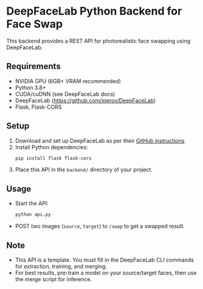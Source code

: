 # DeepFaceLab Python Backend for Face Swap

This backend provides a REST API for photorealistic face swapping using DeepFaceLab.

## Requirements
- NVIDIA GPU (6GB+ VRAM recommended)
- Python 3.8+
- CUDA/cuDNN (see DeepFaceLab docs)
- DeepFaceLab (https://github.com/iperov/DeepFaceLab)
- Flask, Flask-CORS

## Setup
1. Download and set up DeepFaceLab as per their [GitHub instructions](https://github.com/iperov/DeepFaceLab).
2. Install Python dependencies:
   ```bash
   pip install flask flask-cors
   ```
3. Place this API in the `backend/` directory of your project.

## Usage
- Start the API:
  ```bash
  python api.py
  ```
- POST two images (`source`, `target`) to `/swap` to get a swapped result.

## Note
- This API is a template. You must fill in the DeepFaceLab CLI commands for extraction, training, and merging.
- For best results, pre-train a model on your source/target faces, then use the merge script for inference.
